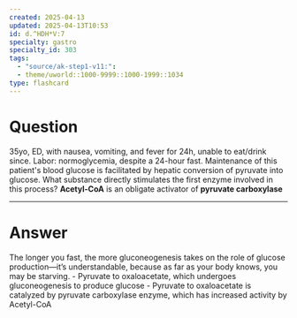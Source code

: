 ```yaml
---
created: 2025-04-13
updated: 2025-04-13T10:53
id: d.^HDH*V:7
specialty: gastro
specialty_id: 303
tags:
  - "source/ak-step1-v11:": 
  - theme/uworld::1000-9999::1000-1999::1034
type: flashcard
---
```


# Question
35yo, ED, with nausea, vomiting, and fever for 24h, unable to eat/drink since. Labor: normoglycemia, despite a 24-hour fast. Maintenance of this patient's blood glucose is facilitated by hepatic conversion of pyruvate into glucose. What substance directly stimulates the first enzyme involved in this process?   **Acetyl-CoA** is an obligate activator of **pyruvate carboxylase**

---

# Answer
The longer you fast, the more gluconeogenesis takes on the role of glucose production—it’s understandable, because as far as your body knows, you may be starving.   - Pyruvate to oxaloacetate, which undergoes gluconeogenesis to produce glucose   - Pyruvate to oxaloacetate is catalyzed by pyruvate carboxylase enzyme, which has increased activity by Acetyl-CoA